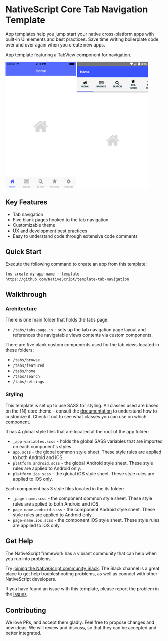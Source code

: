 # NativeScript Core Tab Navigation Template
App templates help you jump start your native cross-platform apps with built-in UI elements and best practices. Save time writing boilerplate code over and over again when you create new apps.

App template featuring a TabView component for navigation.

<img src="/tools/assets/tab-ios.png" height="400" /> <img src="/tools/assets/tab-android.png" height="400" />

## Key Features
- Tab navigation
- Five blank pages hooked to the tab navigation
- Customizable theme
- UX and development best practices
- Easy to understand code through extensive code comments

## Quick Start
Execute the following command to create an app from this template:

```
tns create my-app-name --template https://github.com/NativeScript/template-tab-navigation
```

## Walkthrough

### Architecture
There is one main folder that holds the tabs page:
- `/tabs/tabs-page.js` - sets up the tab navigation page layout and references the navigatable views contents via custom components.

There are five blank custom components used for the tab views located in these folders:
- `/tabs/browse`
- `/tabs/featured`
- `/tabs/home`
- `/tabs/search`
- `/tabs/settings`

### Styling
This template is set up to use SASS for styling. All classes used are based on the {N} core theme – consult the [documentation](https://docs.nativescript.org/angular/ui/theme.html#theme) to understand how to customize it. Check it out to see what classes you can use on which component.

It has 4 global style files that are located at the root of the app folder:
- `_app-variables.scss` - holds the global SASS variables that are imported on each component's styles.
- `app.scss` - the global common style sheet. These style rules are applied to both Android and iOS.
- `platform.android.scss` - the global Android style sheet. These style rules are applied to Android only.
- `platform.ios.scss` - the global iOS style sheet. These style rules are applied to iOS only.

Each component has 3 style files located in the its folder:
- `_page-name.scss` - the component common style sheet. These style rules are applied to both Android and iOS.
- `page-name.android.scss` - the component Android style sheet. These style rules are applied to Android only.
- `page-name.ios.scss` - the component iOS style sheet. These style rules are applied to iOS only.

## Get Help
The NativeScript framework has a vibrant community that can help when you run into problems.

Try [joining the NativeScript community Slack](http://developer.telerik.com/wp-login.php?action=slack-invitation). The Slack channel is a great place to get help troubleshooting problems, as well as connect with other NativeScript developers.

If you have found an issue with this template, please report the problem in the   [Issues](https://github.com/NativeScript/template-tab-navigation/issues).

## Contributing

We love PRs, and accept them gladly. Feel free to propose changes and new ideas. We will review and discuss, so that they can be accepted and better integrated.
